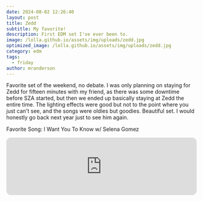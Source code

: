```yaml
---
date: 2024-08-02 12:26:40
layout: post
title: Zedd
subtitle: My favorite!
description: First EDM set I've ever been to.
image: /lolla.github.io/assets/img/uploads/zedd.jpg
optimized_image: /lolla.github.io/assets/img/uploads/zedd.jpg
category: edm
tags:
  - friday
author: mranderson
---
```


Favorite set of the weekend, no debate. I was only planning on staying for Zedd for fifteen minutes with my friend, as there was some downtime before SZA started, but then we ended up basically staying at Zedd the entire time. The lighting effects were good but not to the point where you just can't see, and the songs were oldies but goodies. Beautiful set. I would honestly go back next year just to see him again.

Favorite Song: I Want You To Know w/ Selena Gomez

<iframe style="border-radius:12px" src="https://open.spotify.com/embed/track/1JDIArrcepzWDTAWXdGYmP?utm_source=generator" width="100%" height="152" frameBorder="0" allowfullscreen="" allow="autoplay; clipboard-write; encrypted-media; fullscreen; picture-in-picture" loading="lazy"></iframe>